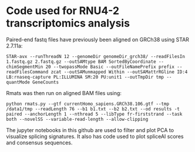 # Code used for RNU4-2 transcriptomics analysis
Paired-end fastq files have previously been aligned on GRCh38 using STAR 2.7.11a:

~~~
STAR-avx --runThreadN 12 --genomeDir genomeDir_grch38/ --readFilesIn 1.fastq.gz 2.fastq.gz --outSAMtype BAM SortedByCoordinate --chimSegmentMin 20 --twopassMode Basic --outFileNamePrefix prefix --readFilesCommand zcat --outSAMunmapped Within --outSAMattrRGline ID:4 LB:rnaseq-capture PL:ILLUMINA SM:20 PU:unit1 --outTmpDir tmp --quantMode GeneCounts
~~~

Rmats was then run on aligned BAM files using:
~~~
python rmats.py --gtf currentHomo_sapiens.GRCh38.106.gtf --tmp /data1/tmp --readLength 76 --b1 b1.txt --b2 b2.txt --od results -t paired --anchorLength 1 --nthread 5 --libType fr-firststrand --task both --novelSS --variable-read-length --allow-clipping
~~~

The jupyter notebooks in this github are used to filter and plot PCA to visualize splicing signatures. It also has code used to plot spliceAI scores and consensus sequences.

